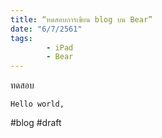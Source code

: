 ```yaml
---
title: “ทดสอบการเขียน blog บน Bear”
date: "6/7/2561"
tags:
		- iPad
		- Bear
---
```


ทดสอบ

```
Hello world,
```

#blog #draft
